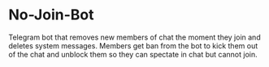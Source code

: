 # No-Join-Bot
Telegram bot that removes new members of chat the moment they join and deletes system messages. Members get ban from the bot to kick them out of the chat and unblock them so they can spectate in chat but cannot join.
